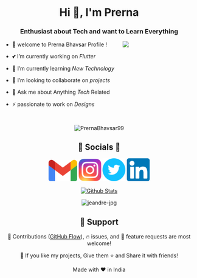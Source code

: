 <h1 align="center">Hi 👋, I'm Prerna</h1>
<h3 align="center">Enthusiast about Tech and want to Learn Everything</h3>

<img align="right"
    src='https://user-images.githubusercontent.com/5713670/87202985-820dcb80-c2b6-11ea-9f56-7ec461c497c3.gif'
    width="190px">

- 🤩 welcome to Prerna Bhavsar Profile !

- 💕 I’m currently working on *Flutter*

- 🌱 I’m currently learning *New Technology*

- 🎊 I’m looking to collaborate on *projects*

- 💬 Ask me about Anything *Tech* Related

- ⚡ passionate to work on *Designs* 

<h1></h1>

<p align="center"><img src="https://komarev.com/ghpvc/?username=PrernaBhavsar99&label=Profile%20views&color=0e75b6&style=flat" alt="PrernaBhavsar99"/></p>
<h2 align="center">🌟 Socials 🌟</h2>

<p align="center">
    <a href="mailto:rohitjain19060@gmail.com?subject=Hi%20from%20Github" title="Gmail">
        <img src="https://raw.githubusercontent.com/Rohit19060/Rohit19060/main/assets/images/Gmail.svg" alt="Gmail" width="75x" /></a>
    <a href="https://www.instagram.com/king_rohit_jain/" title="Instagram">
        <img src="https://raw.githubusercontent.com/Rohit19060/Rohit19060/main/assets/images/Instagram.svg" alt="Instagram" width="60px" /></a>
    <a href="https://twitter.com/Rohit_Jain19060" title="Twitter">
        <img src="https://raw.githubusercontent.com/Rohit19060/Rohit19060/main/assets/images/Twitter.svg" alt="Twitter" width="60px" /></a>

 <a href="https://www.linkedin.com/in/PrernaBhavsar99/" title="LinkedIn">
        <img src="https://raw.githubusercontent.com/Rohit19060/Rohit19060/main/assets/images/Linkedin.svg" alt="LinkedIn" width="60px" /></a>
</p>
<p align="center"><a href="https://github.com/PrernaBhavsar99?tab=repositories" title="Profile">
        <img src="https://github-readme-stats.vercel.app/api?username=PrernaBhavsar99&show_icons=true&locale=en"
            alt="Github Stats" /></a>
</p>
<p align="center"><img src="https://github-readme-streak-stats.herokuapp.com/?user=PrernaBhavsar99" alt="jeandre-jpg" /></p>

<h2 align="center">🤝 Support</h2>

<p align="center">🎀 Contributions (<a href="https://guides.github.com/introduction/flow" title="GitHub flow">GitHub Flow</a>), 🔥 issues, and 🥮 feature requests are most welcome!</p>

<p align="center">💙 If you like my projects, Give them ⭐ and Share it with friends!</p>
</p>
<p align="center">Made with ❤️ in India</p>
